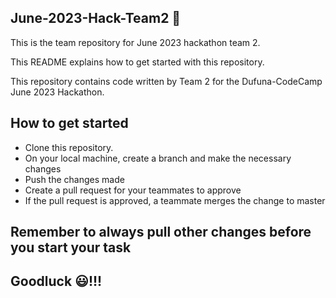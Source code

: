## June-2023-Hack-Team2 🚩
This is the team repository for June 2023 hackathon team 2.


This README explains how to get started with this repository.

This repository contains code written by Team 2 for the Dufuna-CodeCamp June 2023 Hackathon.

## How to get started
- Clone this repository.
- On your local machine, create a branch and make the necessary changes
- Push the changes made
- Create a pull request for your teammates to approve
- If the pull request is approved, a teammate merges the change to master

## Remember to always pull other changes before you start your task

## Goodluck 😃!!!
